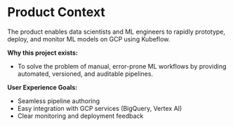# Product Context

The product enables data scientists and ML engineers to rapidly prototype, deploy, and monitor ML models on GCP using Kubeflow.

**Why this project exists:**
- To solve the problem of manual, error-prone ML workflows by providing automated, versioned, and auditable pipelines.

**User Experience Goals:**
- Seamless pipeline authoring
- Easy integration with GCP services (BigQuery, Vertex AI)
- Clear monitoring and deployment feedback 